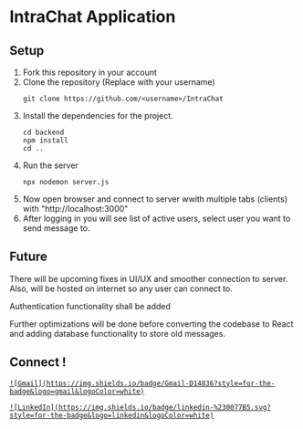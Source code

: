 <h1>IntraChat Application</h1>

<h2>Setup</h2>

<ol>
  <li>Fork this repository in your account </li>

  <li>Clone the repository (Replace <username> with your username)</li>
  
    
    git clone https://github.com/<username>/IntraChat

   
  <li>Install the dependencies for the project.</li>


    cd backend
    npm install
    cd ..
  
  <li>Run the server </li>


    npx nodemon server.js

  
  <li>Now open browser and connect to server wwith multiple tabs (clients) with "http://localhost:3000"</li>
  
  <li>After logging in you will see list of active users, select user you want to send message to.</li>
</ol>

<h2>Future</h2>
<p>There will be upcoming fixes in UI/UX and smoother connection to server. Also, will be hosted on internet so any user can connect to.</p>

<p>Authentication functionality shall be added</p>

<p>Further optimizations will be done before converting the codebase to React and adding database functionality to store old messages.</p>

<h2>Connect !</h2>
<div display="flex">
  <a href="mailto:aniket.sonawane1734.gmail.com" target=_blank>
    
    ![Gmail](https://img.shields.io/badge/Gmail-D14836?style=for-the-badge&logo=gmail&logoColor=white)
    
  </a>
  <a href="https://www.linkedin.com/in/aniket-sonawane-3a87b9249/" target=_blank>
  
    ![LinkedIn](https://img.shields.io/badge/linkedin-%230077B5.svg?style=for-the-badge&logo=linkedin&logoColor=white)
    
  </a>
</div>
